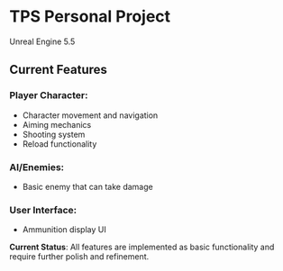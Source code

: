 # TPS Personal Project

Unreal Engine 5.5

## Current Features
### Player Character:

- Character movement and navigation
- Aiming mechanics
- Shooting system
- Reload functionality

### AI/Enemies:

- Basic enemy that can take damage

### User Interface:

- Ammunition display UI

**Current Status**:
All features are implemented as basic functionality and require further polish and refinement.

